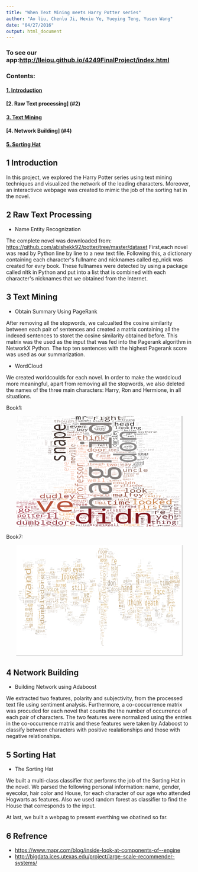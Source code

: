 ```yaml
---
title: "When Text Mining meets Harry Potter series"
author: "Ao liu, Chenlu Ji, Hexiu Ye, Yueying Teng, Yusen Wang"  
date: "04/27/2016"
output: html_document
---
```


### To see our app:http://lleiou.github.io/4249FinalProject/index.html

### Contents:
#### [1. Introduction](#1)
#### [2. Raw Text processing] (#2)
#### [3. Text Mining](#3)
#### [4. Network Building] (#4)
#### [5. Sorting Hat](#5)
  
## 1 Introduction <a name="1"></a>
In this project, we explored the Harry Potter series using text mining techniques and visualized the network of the leading characters. Moreover, an interactivce webpage was created to mimic the job of the sorting hat in the novel.

## 2 Raw Text Processing <a name="1"></a>
+  Name Entity Recognization

The complete novel was downloaded from: https://github.com/abishekk92/potter/tree/master/dataset
First,each novel was read by Python line by line to a new text file. Following this, a dictionary containing each character's fullname and nicknames called ep_nick was created for evry book. These fullnames were detected by using a package called nltk in Python and put into a list that is combined with each character's nicknames that we obtained from the Internet.

## 3 Text Mining
+  Obtain Summary Using PageRank

After removing all the stopwords, we calcualted the cosine similarity between each pair of sentences and created a matrix containing all the indexed sentences to storet the cosine similarity obtained before. This matrix was the used as the input that was fed into the Pagerank algorithm in NetworkX Python. The top ten sentences with the highest Pagerank score was used as our summarization.

+ WordCloud

We created worldcoulds for each novel. In order to make the wordcloud more meaningful, apart from removing all the stopwords, we also deleted the names of the three main characters: Harry, Ron and Hermione, in all situations.

Book1:
<p align="center"><img src="output/word cloud/book1.png" width=450 height=300></p>

Book7:
<p align="center"><img src="output/word cloud/book7.png" width=450 height=300></p>

## 4 Network Building <a name="1"></a>
+  Building Network using Adaboost 

We extracted two features, polarity and subjectivity, from the processed text file using sentiment analysis. Furthermore, a co-coccurrence matrix was procuded for each novel that counts the the number of occurrence of each pair of characters. The two features were normalized using the entries in the co-occurrence matrix and these features were taken by Adaboost to classify between characters with positive realationships and those with negative relationships. 

## 5 Sorting Hat <a name="1"></a>
+  The Sorting Hat

We built a multi-class classifier that performs the job of the Sorting Hat in the novel. We parsed the following personal information: name, gender, eyecolor, hair color and House, for each character of our age who attended Hogwarts as features. Also we used random forest as classifier to find the House that corresponds to the input. 

At last, we built a webpag to present everthing we obatined so far.


## 6 Refrence 
+  https://www.mapr.com/blog/inside-look-at-components-of--engine
+  http://bigdata.ices.utexas.edu/project/large-scale-recommender-systems/
  
  

